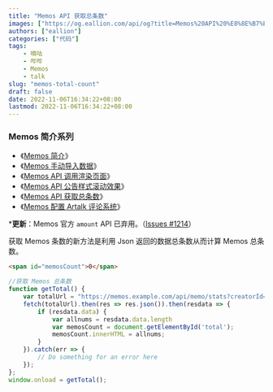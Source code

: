 ```yaml
---
title: "Memos API 获取总条数"
images: ["https://og.eallion.com/api/og?title=Memos%20API%20%E8%8E%B7%E5%8F%96%E6%80%BB%E6%9D%A1%E6%95%B0"]
authors: ["eallion"]
categories: ["代码"]
tags:
    - 嘀咕
    - 哔哔
    - Memos
    - talk
slug: "memos-total-count"
draft: false
date: 2022-11-06T16:34:22+08:00
lastmod: 2022-11-06T16:34:22+08:00
---
```


### Memos 简介系列

- 《[Memos 简介](https://eallion.com/memos-deployment/)》
- 《[Memos 手动导入数据](https://eallion.com/memos-import/)》
- 《[Memos API 调用渲染页面](https://eallion.com/memos-api/)》
- 《[Memos API 公告样式滚动效果](https://eallion.com/memos-ticker/)》
- 《[Memos API 获取总条数](https://eallion.com/memos-total-count/)》
- 《[Memos 配置 Artalk 评论系统](https://eallion.com/artalk_for_memos/)》

***更新**：Memos 官方 `amount` API 已弃用。（[Issues #1214](https://github.com/usememos/memos/issues/1214)）

获取 Memos 条数的新方法是利用 Json 返回的数据总条数从而计算 Memos 总条数。

```html
<span id="memosCount">0</span>
```

```js
//获取 Memos 总条数
function getTotal() {
    var totalUrl = "https://memos.example.com/api/memo/stats?creatorId=101"
    fetch(totalUrl).then(res => res.json()).then(resdata => {
        if (resdata.data) {
            var allnums = resdata.data.length
            var memosCount = document.getElementById('total');
            memosCount.innerHTML = allnums;
        }
    }).catch(err => {
        // Do something for an error here
    });
};
window.onload = getTotal();
```
